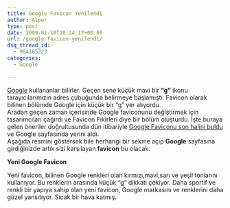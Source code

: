 ```yaml
---
title: Google Favicon Yenilendi
author: Alper
type: post
date: 2009-01-10T20:24:17+00:00
url: /google-favicon-yenilendi/
dsq_thread_id:
  - 964185223
categories:
  - Google

---
```

[Google][1] kullananlar bilirler. Geçen sene küçük mavi bir **&#8220;g&#8221;** ikonu tarayıcılarımızın adres çubuğunda belirmeye başlamıştı. Favicon olarak bilinen bölümde Google için küçük bir &#8220;g&#8221; yer alıyordu.  
Aradan geçen zaman içerisinde Google faviconunu değiştirmek için tasarımcıları çağırdı ve Favicon Fikirleri diye bir bölüm oluşturdu. İşte buraya gelen öneriler doğrultusunda dün itibariyle [Google Faviconu son halini buldu][2] ve Google sayfasında yerini aldı.  
Aşağıda resmini göstersek bile herhangi bir sekme açıp **Google** sayfasına girdiğinizde artık sizi karşılayan **favicon** bu olacak. 

**Yeni Google Favicon**

Yeni favicon, bilinen Google renkleri olan kırmızı,mavi,sarı ve yeşil tonlarını kullanıyor. Bu renklerin arasında küçük &#8220;g&#8221; dikkati çekiyor. Daha sportif ve renkli bir yapıya sahip olan yeni favicon, Google markasını ve renklerini daha güzel yansıtıyor. Sıcak bir hava katmış.

 [1]: https://www.google.com.tr
 [2]: https://googleblog.blogspot.com/2009/01/googles-new-favicon.html